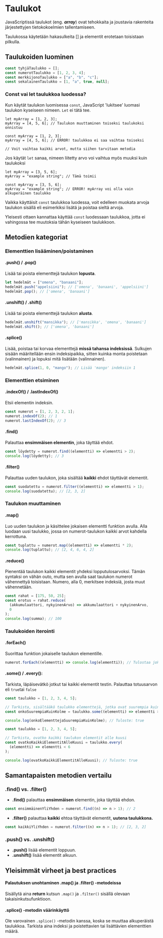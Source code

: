 # Taulukot

JavaScriptissä taulukot (eng. **_array_**) ovat tehokkaita ja joustavia rakenteita järjestettyjen tietokokoelmien tallentamiseen.

Taulukossa käytetään hakasulkeita [] ja elementit erotetaan toisistaan pilkulla.

## Taulukoiden luominen

```javascript
const tyhjäTaulukko = [];
const numerotTaulukko = [1, 2, 3, 4];
const merkkijonoTaulukko = ["a", "b", "c"];
const sekalainenTaulukko = [1, "a", true, null];
```

### Const vai let taulukkoa luodessa?

Kun käytät taulukon luomisessa `const`, JavaScript 'lukitsee' luomasi taulukon kyseiseen nimeen. `Let` ei tätä tee.

```
let myArray = [1, 2, 3];
myArray = [4, 5, 6]; // Taulukon muuttaminen toiseksi taulukoksi onnistuu
```

```
const myArray = [1, 2, 3];
myArray = [4, 5, 6]; // ERROR! taulukkoa ei saa vaihtaa toiseksi

// Voit vaihtaa kaikki arvot, mutta siihen tarvitaan metodia
```

Jos käytät `let` sanaa, nimeen liitetty arvo voi vaihtua myös muuksi kuin taulukoksi

```
let myArray = [3, 5, 6];
myArray = "example string"; // Tämä toimii
```

```
const myArray = [3, 5, 6];
myArray = "example string"; // ERROR! myArray voi olla vain alkuperäinen taulukko
```

Vaikka käyttäisit `const` taulukkoa luodessa, voit edelleen muokata arvoja taulukon sisällä eli esimerkiksi lisätä ja poistaa sieltä arvoja.

Yleisesti ottaen kannattaa käyttää `const` luodessaan taulukkoa, jotta ei vahingossa tee muutoksia tähän kyseiseen taulukkoon.

## Metodien kategoriat

### Elementtien lisääminen/poistaminen

#### .push() / .pop()

Lisää tai poista elementtejä taulukon **lopusta**.

```javascript
let hedelmät = ["omena", "banaani"];
hedelmät.push("appelsiini"); // ['omena', 'banaani', 'appelsiini']
hedelmät.pop(); // ['omena', 'banaani']
```

#### .unshift() / .shift()

Lisää tai poista elementtejä taulukon **alusta**.

```javascript
hedelmät.unshift("mansikka"); // ['mansikka', 'omena', 'banaani']
hedelmät.shift(); // ['omena', 'banaani']
```

#### .splice()

Lisää, poistaa tai korvaa elementtejä **missä tahansa indeksissä**. Sulkujen sisään määritellään ensin indeksipaikka, sitten kuinka monta poistetaan (valinnainen) ja lopuksi mitä lisätään (valinnainen).

```javascript
hedelmät.splice(1, 0, "mango"); // Lisää 'mango' indeksiin 1
```

### Elementtien etsiminen

#### .indexOf() / .lastIndexOf()

Etsii elementin indeksin.

```javascript
const numerot = [1, 2, 3, 2, 1];
numerot.indexOf(2); // 1
numerot.lastIndexOf(2); // 3
```

#### .find()

Palauttaa **ensimmäisen elementin**, joka täyttää ehdot.

```javascript
const löydetty = numerot.find((elementti) => elementti > 2);
console.log(löydetty); // 3
```

#### .filter()

Palauttaa uuden taulukon, joka sisältää **kaikki** ehdot täyttävät elementit.

```javascript
const suodatettu = numerot.filter((elementti) => elementti > 1);
console.log(suodatettu); // [2, 3, 2]
```

### Taulukon muuttaminen

#### .map()

Luo uuden taulukon ja käsittelee jokaisen elementti funktion avulla.
Alla luodaan uusi taulukko, jossa on numerot-taulukon kaikki arvot kahdella kerrottuna.

```javascript
const tuplattu = numerot.map((elementti) => elementti * 2);
console.log(tuplattu); // [2, 4, 6, 4, 2]
```

#### .reduce()

Pienentää taulukon kaikki elementit yhdeksi lopputulosarvoksi.
Tämän syntaksi on vähän outo, mutta sen avulla saat taulukon numerot vähennettyä toisistaan. Numero, alla 0, merkitsee indeksiä, josta muut vähennetään.

```javascript
const rahat = [175, 50, 25];
const erotus = rahat.reduce(
  (akkumulaattori, nykyinenArvo) => akkumulaattori + nykyinenArvo,
  0
);
console.log(summa); // 100
```

### Taulukoiden iterointi

#### .forEach()

Suorittaa funktion jokaiselle taulukon elementille.

```javascript
numerot.forEach((elementti) => console.log(elementti)); // Tulostaa jokaisen numeron
```

#### .some() / .every():

Tarkista, läpäisevätkö jotkut tai kaikki elementit testin. Palauttaa totuusarvon eli `true`tai `false`

```javascript
const taulukko = [1, 2, 3, 4, 5];

// Tarkista, sisältääkö taulukko elementtejä, jotka ovat suurempia kuin 3
const onkoSuurempiaKuinKolme = taulukko.some((elementti) => elementti > 3);

console.log(onkoElementtejaSuurempiaKuinKolme); // Tuloste: true
```

```javascript
const taulukko = [1, 2, 3, 4, 5];

// Tarkista, ovatko kaikki taulukon elementit alle kuusi
const ovatkoKaikkiElementitAlleKuusi = taulukko.every(
  (elementti) => elementti < 6
);

console.log(ovatkoKaikkiElementitAlleKuusi); // Tuloste: true
```

## Samantapaisten metodien vertailu

### .find() vs. .filter()

- **.find()** palauttaa **ensimmäisen** elementin, joka täyttää ehdon.

```javascript
const ensimmäinenYliYhden = numerot.find((n) => n > 1); // 2
```

- **.filter()** palauttaa **kaikki** ehtoa täyttävät elementit, **uutena taulukkona.**

```javascript
const kaikkiYliYhden = numerot.filter((n) => n > 1); // [2, 3, 2]
```

### .push() vs. .unshift()

- **.push()** lisää elementit loppuun.
- **.unshift()** lisää elementit alkuun.

## Yleisimmät virheet ja best practices

#### Palautuksen unohtaminen .map() ja .filter() -metodeissa

Sisällytä aina **return** kutsun `.map()` ja `.filter()` sisällä olevaan takaisinkutsufunktioon.

#### .splice() -metodin väärinkäyttö

Ole varovainen `.splice()` -metodin kanssa, koska se muuttaa alkuperäistä taulukkoa. Tarkista aina indeksi ja poistettavien tai lisättävien elementtien määrä.
